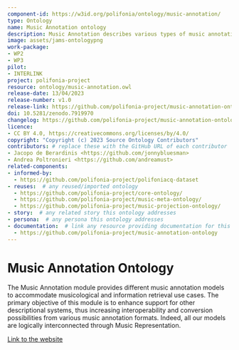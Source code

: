 ```yaml
---
component-id: https://w3id.org/polifonia/ontology/music-annotation/
type: Ontology
name: Music Annotation ontology
description: Music Annotation describes various types of music annotation standards
image: assets/jams-ontologypng
work-package:
- WP2
- WP3
pilot:
- INTERLINK
project: polifonia-project
resource: ontology/music-annotation.owl
release-date: 13/04/2023
release-number: v1.0
release-link: https://github.com/polifonia-project/music-annotation-ontology
doi: 10.5281/zenodo.7919970
changelog: https://github.com/polifonia-project/music-annotation-ontology
licence: 
- CC BY 4.0, https://creativecommons.org/licenses/by/4.0/
copyright: "Copyright (c) 2023 Source Ontology Contributors"
contributors: # replace these with the GitHub URL of each contributor
- Jacopo de Berardinis <https://github.com/jonnybluesman>
- Andrea Poltronieri <https://github.com/andreamust>
related-components:
- informed-by:
  - https://github.com/polifonia-project/polifoniacq-dataset
- reuses:  # any reused/imported ontology
  - https://github.com/polifonia-project/core-ontology/
  - https://github.com/polifonia-project/music-meta-ontology/
  - https://github.com/polifonia-project/music-projection-ontology/
- story:  # any related story this ontology addresses
- persona:  # any persona this ontology addresses
- documentation:  # link any resource providing documentation for this ontology
  - https://github.com/polifonia-project/music-annotation-ontology
---
```


# Music Annotation Ontology

The Music Annotation module provides different music annotation models to accommodate musicological and information retrieval use cases.
The primary objective of this module is to enhance support for other descriptional systems, thus increasing interoperability and conversion possibilities from various music annotation formats. Indeed, all our models are logically interconnected through Music Representation.

[Link to the website](https://github.com/polifonia-project/music-annotation-ontology)
